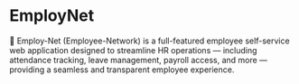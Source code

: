 # EmployNet
🔧 Employ-Net (Employee-Network) is a full-featured employee self-service web application designed to streamline HR operations — including attendance tracking, leave management, payroll access, and more — providing a seamless and transparent employee experience.
